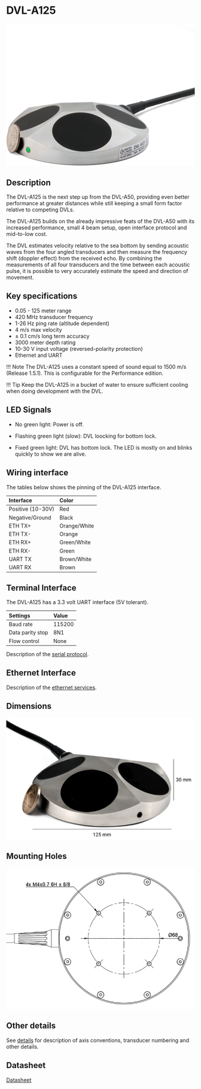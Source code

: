 # DVL-A125

![dvl_A125](../img/dvl-a125-coin-light-white.png)

## Description
The DVL-A125 is the next step up from the DVL-A50, providing even better performance at greater distances while still keeping a small form factor relative to competing DVLs.

The DVL-A125 builds on the already impressive feats of the DVL-A50 with its increased performance, small 4 beam setup, open interface protocol and mid-to-low cost.

The DVL estimates velocity relative to the sea bottom by sending acoustic waves from the four angled transducers and then measure the frequency shift (doppler effect) from the received echo. By combining the measurements of all four transducers and the time between each acoustic pulse, it is possible to very accurately estimate the speed and direction of movement.

## Key specifications

* 0.05 - 125 meter range
* 420 MHz transducer frequency
* 1-26 Hz ping rate (altitude dependent)
* 4 m/s max velocity
* ± 0.1 cm/s long term accuracy
* 3000 meter depth rating
* 10-30 V input voltage (reversed-polarity protection)
* Ethernet and UART

!!! Note
	The DVL-A125 uses a constant speed of sound equal to 1500 m/s (Release 1.5.1). This is configurable for the Performance edition.

!!! Tip
	Keep the DVL-A125 in a bucket of water to ensure sufficient cooling when doing development with the DVL.


## LED Signals

* No green light: Power is off.

* Flashing green light (slow): DVL loocking for bottom lock.

* Fixed green light: DVL has bottom lock. The LED is mostly on and blinks quickly to show we are alive.

## Wiring interface

The tables below shows the pinning of the DVL-A125 interface.

| Interface           | Color |
| :------------------ | :-- |
| Positive (10-30V)   | Red  |
| Negative/Ground     | Black   |
| ETH TX+             | Orange/White   |
| ETH TX-             | Orange   |
| ETH RX+             | Green/White  |
| ETH RX-             | Green  |
| UART TX             | Brown/White   |
| UART RX             | Brown  |

## Terminal Interface

The DVL-A125 has a 3.3 volt UART interface (5V tolerant).

| Settings            | Value |
| :------------------ | :-- |
| Baud rate | 115200  |
| Data parity stop    | 8N1   |
| Flow control        | None  |


Description of the [serial protocol](./dvl-protocol.md).

## Ethernet Interface

Description of the [ethernet services](./dvl-a50-details.md#ethernet-interface).

<!--
## Libraries and code examples

Example code and libraries that can be used to communicate with the DVL on the terminal interface:

* [Python](https://github.com/waterlinked/dvl-python)
 -->


## Dimensions

![dvl_A125_dimensions](../img/dvl-a125_dimensions.png)


## Mounting Holes

![dvl_A125_mounting_holes_drawing](../img/dvl-a125_mounting_holes_drawing.png)


## Other details

See [details](./dvl-a125-details.md) for description of axis conventions, transducer numbering and other details.

## Datasheet

[Datasheet](https://www.waterlinked.com/datasheets/dvl-A125/)
